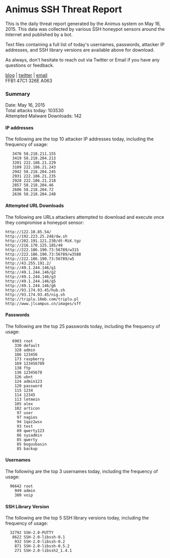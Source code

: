 # Animus SSH Threat Report

This is the daily threat report generated by the Animus system on May 16, 2015. This data was collected by various SSH honeypot sensors around the Internet and published by a bot.  

Text files containing a full list of today's usernames, passwords, attacker IP addresses, and SSH library versions are available above for download.  

As always, don't hesitate to reach out via Twitter or Email if you have any questions or feedback.  

[blog](http://morris.guru) | [twitter](https://twitter.com/andrew___morris) | [email](mailto:andrew@morris.guru)  
FFB1 47C1 326E A063  

### Summary

Date: May 16, 2015  
Total attacks today: 103530  
Attempted Malware Downloads: 142 

#### IP addresses
The following are the top 10 attacker IP addresses today, including the frequency of usage:
```
   3476 58.218.211.155
   3419 58.218.204.213
   3201 222.186.21.229
   3109 222.186.21.243
   2942 58.218.204.245
   2931 222.186.21.235
   2928 222.186.21.218
   2857 58.218.204.46
   2686 58.218.204.72
   2636 58.218.204.248
```

#### Attempted URL Downloads
The following are URLs attackers attempted to download and execute once they compromise a honeypot sensor:
```
http://122.10.85.54/
http://192.223.25.248/dw.sh
http://202.191.121.230/dt-MiK.tgz
http://216.170.125.185/49
http://222.186.190.73:56789/w315
http://222.186.190.73:56789/w3588
http://222.186.190.73:56789/w5
http://43.255.191.2/
http://49.1.244.146/g1
http://49.1.244.146/g2
http://49.1.244.146/g3
http://49.1.244.146/g5
http://49.1.244.146/g6
http://93.174.93.45/hub.sh
http://93.174.93.45/nig.sh
http://triplu.16mb.com/triplu.pl
http://www.jlcampus.cn/images/sff
```

#### Passwords
The following are the top 25 passwords today, including the frequency of usage:
```
   6903 root
    330 default
    328 admin
    186 123456
    173 raspberry
    169 123456789
    138 ftp
    136 12345678
    126 ubnt
    124 admin123
    120 password
    115 1234
    114 12345
    113 letmein
    105 alex
    102 articon
     97 user
     97 nagios
     94 1qaz2wsx
     93 test
     89 qwerty123
     86 sysadmin
     85 qwerty
     85 bogusbasin
     85 backup
```

#### Usernames
The following are the top 3 usernames today, including the frequency of usage:
```
  96642 root
    949 admin
    380 voip
```

#### SSH Library Version
The following are the top 5 SSH library versions today, including the frequency of usage:
```
  32792 SSH-2.0-PUTTY
   8622 SSH-2.0-libssh-0.1
    932 SSH-2.0-libssh-0.2
    871 SSH-2.0-libssh-0.5.2
    271 SSH-2.0-libssh2_1.4.1
```
